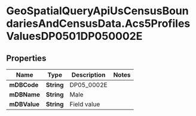 # GeoSpatialQueryApiUsCensusBoundariesAndCensusData.Acs5ProfilesValuesDP0501DP050002E

## Properties

Name | Type | Description | Notes
------------ | ------------- | ------------- | -------------
**mDBCode** | **String** | DP05_0002E | 
**mDBName** | **String** | Male | 
**mDBValue** | **String** | Field value | 


